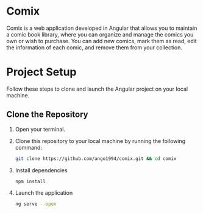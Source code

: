# Comix

Comix is a web application developed in Angular that allows you to maintain a comic book library, where you can organize and manage the comics you own or wish to purchase. You can add new comics, mark them as read, edit the information of each comic, and remove them from your collection.

# Project Setup

Follow these steps to clone and launch the Angular project on your local machine.

## Clone the Repository

1. Open your terminal.

2. Clone this repository to your local machine by running the following command:

   ```bash
   git clone https://github.com/ango1994/comix.git && cd comix

   ```

3. Install dependencies
   ```bash
   npm install
   ```
4. Launch the application
   ```bash
   ng serve --open
   ```
